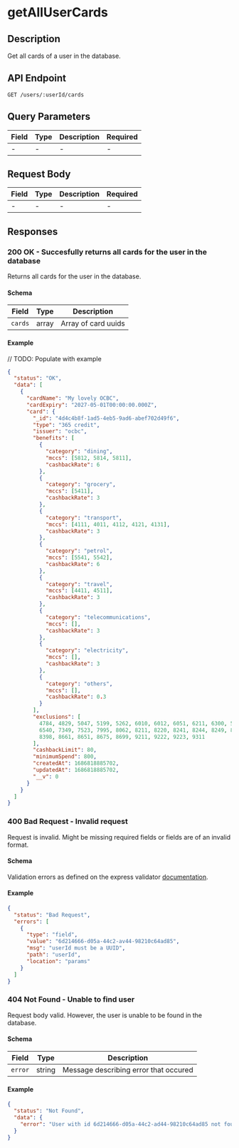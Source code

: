 # getAllUserCards

## Description

Get all cards of a user in the database.

## API Endpoint

`GET /users/:userId/cards`

## Query Parameters

| Field | Type | Description | Required |
| ----- | ---- | ----------- | -------- |
| -     | -    | -           | -        |

## Request Body

| Field | Type | Description | Required |
| ----- | ---- | ----------- | -------- |
| -     | -    | -           | -        |

## Responses

### 200 OK - Succesfully returns all cards for the user in the database

Returns all cards for the user in the database.

#### Schema

| Field   | Type  | Description         |
| ------- | ----- | ------------------- |
| `cards` | array | Array of card uuids |

#### Example

// TODO: Populate with example

```json
{
  "status": "OK",
  "data": [
    {
      "cardName": "My lovely OCBC",
      "cardExpiry": "2027-05-01T00:00:00.000Z",
      "card": {
        "_id": "4d4c4b8f-1ad5-4eb5-9ad6-abef702d49f6",
        "type": "365 credit",
        "issuer": "ocbc",
        "benefits": [
          {
            "category": "dining",
            "mccs": [5812, 5814, 5811],
            "cashbackRate": 6
          },
          {
            "category": "grocery",
            "mccs": [5411],
            "cashbackRate": 3
          },
          {
            "category": "transport",
            "mccs": [4111, 4011, 4112, 4121, 4131],
            "cashbackRate": 3
          },
          {
            "category": "petrol",
            "mccs": [5541, 5542],
            "cashbackRate": 6
          },
          {
            "category": "travel",
            "mccs": [4411, 4511],
            "cashbackRate": 3
          },
          {
            "category": "telecommunications",
            "mccs": [],
            "cashbackRate": 3
          },
          {
            "category": "electricity",
            "mccs": [],
            "cashbackRate": 3
          },
          {
            "category": "others",
            "mccs": [],
            "cashbackRate": 0.3
          }
        ],
        "exclusions": [
          4784, 4829, 5047, 5199, 5262, 6010, 6012, 6051, 6211, 6300, 5960,
          6540, 7349, 7523, 7995, 8062, 8211, 8220, 8241, 8244, 8249, 8299,
          8398, 8661, 8651, 8675, 8699, 9211, 9222, 9223, 9311
        ],
        "cashbackLimit": 80,
        "minimumSpend": 800,
        "createdAt": 1686818885702,
        "updatedAt": 1686818885702,
        "__v": 0
      }
    }
  ]
}
```

### 400 Bad Request - Invalid request

Request is invalid. Might be missing required fields or fields are of an invalid format.

#### Schema

Validation errors as defined on the express validator [documentation](https://express-validator.github.io/docs/api/validation-result/#error-types).

#### Example

```json
{
  "status": "Bad Request",
  "errors": [
    {
      "type": "field",
      "value": "6d214666-d05a-44c2-av44-98210c64ad85",
      "msg": "userId must be a UUID",
      "path": "userId",
      "location": "params"
    }
  ]
}
```

### 404 Not Found - Unable to find user

Request body valid. However, the user is unable to be found in the database.

#### Schema

| Field   | Type   | Description                           |
| ------- | ------ | ------------------------------------- |
| `error` | string | Message describing error that occured |

#### Example

```json
{
  "status": "Not Found",
  "data": {
    "error": "User with id 6d214666-d05a-44c2-ad44-98210c64ad85 not found."
  }
}
```
